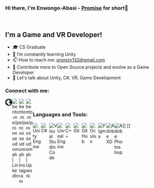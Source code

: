 ### Hi there, I'm Enwongo-Abasi - [Promise][website] for short👋

<br />

## I'm a Game and VR Developer!

- 🎓 CS Graduate
- 🌱 I’m constantly learning Unity
- 📫 How to reach me: promzy132@gmail.com
- 🥅 Contribute more to Open Source projects and evolve as a Game Developer
- 💬 Let's talk about Unity, C#, VR, Game Development


### Connect with me:

[<img align="left" alt="bento.me/promiseudomah" width="22px" src="https://raw.githubusercontent.com/iconic/open-iconic/master/svg/globe.svg" />][website]
[<img align="left" alt="bento.me/promiseudomah | LinkedIn" width="22px" src="https://cdn.jsdelivr.net/npm/simple-icons@v3/icons/linkedin.svg" />][linkedin]
[<img align="left" alt="bento.me/promiseudomah | Instagram" width="22px" src="https://cdn.jsdelivr.net/npm/simple-icons@v3/icons/instagram.svg" />][instagram]
[<img align="left" alt="bento.me/promiseudomah | Upwork" width="22px" src="https://cdn.jsdelivr.net/npm/simple-icons@v3/icons/upwork.svg" />][upwork]

<br />

### Languages and Tools:

[<img align="left" alt="Unity Engine" width="26px" src="https://cdn.jsdelivr.net/npm/simple-icons@v3/icons/unity.svg"/>](https://unity.com/)
[<img align="left" alt="C#" width="26px" src="https://cdn.jsdelivr.net/npm/simple-icons@v3/icons/csharp.svg"/>]
[<img align="left" alt="Visual Studio Code" width="26px" src="https://cdn.jsdelivr.net/npm/simple-icons@v3/icons/visualstudiocode.svg"/>](https://code.visualstudio.com/)
[<img align="left" alt="Unreal Engine" width="26px" src="https://cdn.jsdelivr.net/npm/simple-icons@v3/icons/unrealengine.svg"/>](https://unrealengine.com/)
[<img align="left" alt="C++" width="26px" src="https://cdn.jsdelivr.net/npm/simple-icons@v3/icons/cplusplus.svg"/>]
[<img align="left" alt="Git" width="26px" src="https://cdn.jsdelivr.net/npm/simple-icons@v3/icons/git.svg"/>](https://git-scm.com/)
[<img align="left" alt="GitHub" width="26px" src="https://cdn.jsdelivr.net/npm/simple-icons@v3/icons/github.svg"/>](https://github.com/)
[<img align="left" alt="Oculus" width="26px" src="https://cdn.jsdelivr.net/npm/simple-icons@v3/icons/oculus.svg"/>](https://oculus.com/)
[<img align="left" alt="Figma" width="26px" src="https://cdn.jsdelivr.net/npm/simple-icons@v3/icons/figma.svg"/>](https://figma.com/)
[<img align="left" alt="Adobe XD" width="26px" src="https://cdn.jsdelivr.net/npm/simple-icons@v3/icons/adobexd.svg"/>](https://adobe.com/)
[<img align="left" alt="Adobe Photoshop" width="26px" src="https://cdn.jsdelivr.net/npm/simple-icons@v3/icons/adobephotoshop.svg"/>](https://adobe.com/)


[website]: https://bento.me/promiseudomah
[instagram]: https://instagram.com/promise.codes
[linkedin]: https://linkedin.com/in/promiseudomah
[upwork]: https://www.upwork.com/freelancers/udomah
